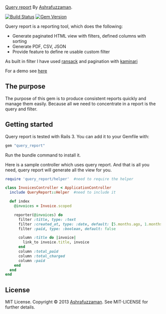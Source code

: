 [Query report](http://ashrafuzzaman.github.io/query_report/) By [Ashrafuzzaman](http://ashrafuzzaman.github.io).

[![Build Status](https://api.travis-ci.org/ashrafuzzaman/query_report.png?branch=master)](http://travis-ci.org/ashrafuzzaman/query_report)
[![Gem Version](https://badge.fury.io/rb/query_report.png)](http://badge.fury.io/rb/query_report)

Query report is a reporting tool, which does the following:

* Generate paginated HTML view with filters, defined columns with sorting
* Generate PDF, CSV, JSON
* Provide feature to define re usable custom filter

As built in filter I have used [ransack](https://github.com/ernie/ransack) and pagination with [kaminari](https://github.com/amatsuda/kaminari)

For a demo see [here](http://query-report-demo.herokuapp.com)

## The purpose
The purpose of this gem is to produce consistent reports quickly and manage them easily. Because all we need to
concentrate in a report is the query and filter.

## Getting started
Query report is tested with Rails 3. You can add it to your Gemfile with:

```ruby
gem "query_report"
```

Run the bundle command to install it.

Here is a sample controller which uses query report. And that is all you need, query report will generate all the view for you.

```ruby
require 'query_report/helper'  #need to require the helper

class InvoicesController < ApplicationController
  include QueryReport::Helper  #need to include it

  def index
    @invoices = Invoice.scoped

    reporter(@invoices) do
      filter :title, type: :text
      filter :created_at, type: :date, default: [5.months.ago, 1.months.from_now]
      filter :paid, type: :boolean, default: false

      column :title do |invoice|
        link_to invoice.title, invoice
      end
      column :total_paid
      column :total_charged
      column :paid
    end
  end
end
```

## License
MIT License. Copyright © 2013 [Ashrafuzzaman](http://ashrafuzzaman.github.io). See MIT-LICENSE for further details.